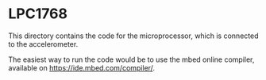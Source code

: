 # LPC1768

This directory contains the code for the microprocessor, which is connected to the accelerometer. 

The easiest way to run the code would be to use the mbed online compiler, available on https://ide.mbed.com/compiler/.